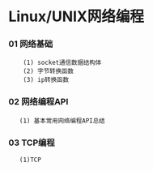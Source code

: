 # Linux/UNIX网络编程

### 01 网络基础
```
    (1) socket通信数据结构体
    (2) 字节转换函数
    (3) ip转换函数
```

### 02 网络编程API
```
   (1) 基本常用网络编程API总结
```

### 03 TCP编程
```
   (1)TCP
```





